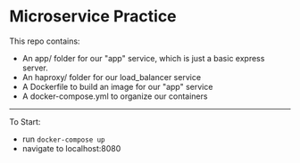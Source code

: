 # Microservice Practice

This repo contains:

- An app/ folder for our "app" service, which is just a basic express server.
- An haproxy/ folder for our load_balancer service
- A Dockerfile to build an image for our "app" service
- A docker-compose.yml to organize our containers

---

To Start:

- run `docker-compose up`
- navigate to localhost:8080
